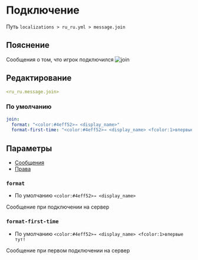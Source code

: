 # Подключение
Путь `localizations > ru_ru.yml > message.join`

## Пояснение
Сообщения о том, что игрок подключился
![join](/join.png)

## Редактирование
```yaml
<ru_ru.message.join>
```

### По умолчанию
```yaml
join:
  format: "<color:#4eff52>→ <display_name>"
  format-first-time: "<color:#4eff52>→ <display_name> <fcolor:1>впервые тут!"
```

## Параметры

- [Сообщения](/ru/message/join/)
- [Права](/ru/permission/message/join/)

### `format`
- По умолчанию `<color:#4eff52>→ <display_name>`

Сообщение при подключении на сервер

### `format-first-time`
- По умолчанию `<color:#4eff52>→ <display_name> <fcolor:1>впервые тут!`

Сообщение при первом подключении на сервер